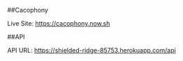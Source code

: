 ##Cacophony

Live Site: https://cacophony.now.sh

##API

API URL: https://shielded-ridge-85753.herokuapp.com/api

